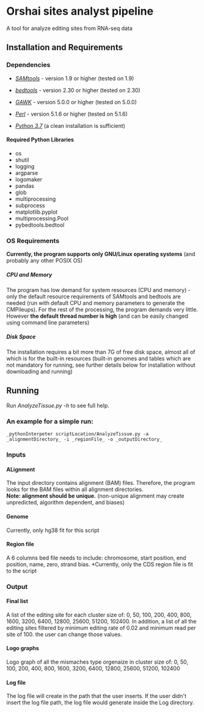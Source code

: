 # Orshai sites analyst pipeline
A tool for analyze editing sites from RNA-seq data
## Installation and Requirements
### Dependencies
- _[SAMtools](http://samtools.sourceforge.net/)_ - version 1.9 or higher (tested on 1.9)
- _[bedtools](https://bedtools.readthedocs.io/en/latest)_ - version 2.30 or higher (tested on 2.30)
- _[GAWK](https://www.gnu.org/software/gawk/)_ - version 5.0.0 or higher (tested on 5.0.0)

- _[Perl](https://www.perl.org/get.html)_ - version 5.1.6 or higher (tested on 5.1.6)
- _[Python 3.7](https://www.python.org/downloads/source/)_ (a clean installation is sufficient)
#### Required Python Libraries
- os
- shutil
- logging
- argparse
- logomaker
- pandas
- glob
- multiprocessing
- subprocess
- matplotlib.pyplot
- multiprocessing.Pool
- pybedtools.bedtool


### OS Requirements
**Currently, the program supports only GNU/Linux operating systems** (and probably any other POSIX OS)

##### CPU and Memory
The program has low demand for system resources (CPU and memory) - only the default resource requirements of SAMtools and bedtools are needed (run with default CPU and memory parameters to generate the CMPileups). For the rest of the processing, the program demands very little. However **the default thread number is high** (and can be easily changed using command line parameters)

##### Disk Space
The installation requires a bit more than 7G of free disk space, almost all of which is for the built-in resources (built-in genomes and tables which are not mandatory for running, see further details below for installation without downloading and running)

## Running
Run _AnalyzeTissue.py -h_  to see full help.

### An example for a simple run:
```
_pythonInterpeter scriptLocation/AnalyzeTissue.py -a _alignmentDirectory_ -i _regionFile_ -o _outputDirectory_
```

### Inputs

#### ALignment 
The input directory contains alignment (BAM) files. Therefore, the program looks for the BAM files within all alignment directories.  
**Note: alignment should be unique.** (non-unique alignment may create unpredicted, algorithm dependent, and biases)

#### Genome
Currently, only hg38 fit for this script

#### Region file
A 6 columns bed file needs to include: chromosome, start position, end position, name, zero, strand bias.
*Currently, only the CDS region file is fit to the script

### Output

#### Final list
A list of the editing site for each cluster size of: 0, 50, 100, 200, 400, 800, 1600, 3200, 6400, 12800, 25600, 51200, 102400.
In addition, a list of all the editing sites filtered by minimum editing rate of 0.02 and minimum read per site of 100. the user can change those values.

#### Logo graphs
Logo graph of all the mismaches type orgenaize in cluster size of: 0, 50, 100, 200, 400, 800, 1600, 3200, 6400, 12800, 25600, 51200, 102400

#### Log file
The log file will create in the path that the user inserts. If the user didn't insert the log file path, the log file would generate inside the Log directory.























